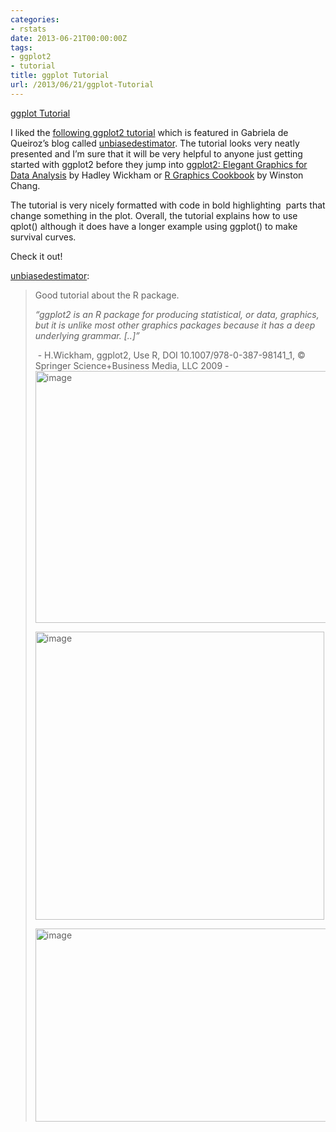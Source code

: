 ```yaml
---
categories:
- rstats
date: 2013-06-21T00:00:00Z
tags:
- ggplot2
- tutorial
title: ggplot Tutorial
url: /2013/06/21/ggplot-Tutorial
---
```


<a href="http://www.ceb-institute.org/bbs/wp-content/uploads/2011/09/handout_ggplot2.pdf">ggplot Tutorial</a><br/><p>I liked the <a href="http://www.ceb-institute.org/bbs/wp-content/uploads/2011/09/handout_ggplot2.pdf">following ggplot2 tutorial</a> which is featured in Gabriela de Queiroz&#8217;s blog called <a href="http://unbiasedestimator.tumblr.com/">unbiasedestimator</a>. The tutorial looks very neatly presented and I&#8217;m sure that it will be very helpful to anyone just getting started with ggplot2 before they jump into <a href="http://ggplot2.org/book/">ggplot2: Elegant Graphics for Data Analysis</a> by Hadley Wickham or <a href="http://shop.oreilly.com/product/0636920023135.do">R Graphics Cookbook</a> by Winston Chang.</p>
<p><span>The tutorial is very nicely formatted with code in bold highlighting  parts that change something in the plot. Overall, the tutorial explains how to use qplot() although it does have a longer example using ggplot() to make survival curves.</span></p>
<p>Check it out!</p>

<p><a class="tumblr_blog" href="http://unbiasedestimator.tumblr.com/post/26148780483/ggplot-tutorial">unbiasedestimator</a>:</p>

> <p>Good tutorial about the R package.</p>
> <p><em>“ggplot2 is an R package for producing statistical, or data, graphics, but it is unlike most other graphics packages because it has a deep underlying grammar. [..]”</em></p>
> <p> - H.Wickham, ggplot2, Use R, DOI 10.1007/978-0-387-98141_1, © Springer Science+Business Media, LLC 2009 -<img alt="image" height="403" src="http://slycoder.files.wordpress.com/2009/08/day-of-week.png" width="691"/></p>
> <p><img alt="image" height="461" src="http://r.789695.n4.nabble.com/file/n1689957/plot1.jpeg" width="462"/></p>
> <p><img alt="image" height="309" src="http://revolution-computing.typepad.com/.a/6a010534b1db25970b0120a55e3eab970b-500pi" width="500"/></p>
